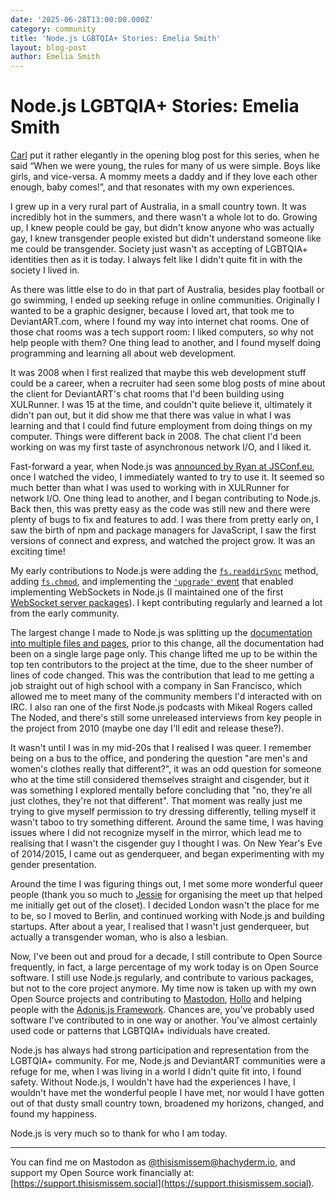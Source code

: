 ```yaml
---
date: '2025-06-28T13:00:00.000Z'
category: community
title: 'Node.js LGBTQIA+ Stories: Emelia Smith'
layout: blog-post
author: Emelia Smith
---
```


# Node.js LGBTQIA+ Stories: Emelia Smith

[Carl](https://nodejs.org/en/blog/community/2025-pride) put it rather elegantly in the opening blog post for this series, when he said “When we were young, the rules for many of us were simple. Boys like girls, and vice-versa. A mommy meets a daddy and if they love each other enough, baby comes!”, and that resonates with my own experiences.

I grew up in a very rural part of Australia, in a small country town. It was incredibly hot in the summers, and there wasn't a whole lot to do. Growing up, I knew people could be gay, but didn't know anyone who was actually gay, I knew transgender people existed but didn't understand someone like me could be transgender. Society just wasn't as accepting of LGBTQIA+ identities then as it is today. I always felt like I didn't quite fit in with the society I lived in.

As there was little else to do in that part of Australia, besides play football or go swimming, I ended up seeking refuge in online communities. Originally I wanted to be a graphic designer, because I loved art, that took me to DeviantART.com, where I found my way into internet chat rooms. One of those chat rooms was a tech support room: I liked computers, so why not help people with them? One thing lead to another, and I found myself doing programming and learning all about web development.

It was 2008 when I first realized that maybe this web development stuff could be a career, when a recruiter had seen some blog posts of mine about the client for DeviantART's chat rooms that I'd been building using XULRunner. I was 15 at the time, and couldn't quite believe it, ultimately it didn't pan out, but it did show me that there was value in what I was learning and that I could find future employment from doing things on my computer. Things were different back in 2008. The chat client I'd been working on was my first taste of asynchronous network I/O, and I liked it.

Fast-forward a year, when Node.js was [announced by Ryan at JSConf.eu](https://www.youtube.com/watch?v=EeYvFl7li9E), once I watched the video, I immediately wanted to try to use it. It seemed so much better than what I was used to working with in XULRunner for network I/O. One thing lead to another, and I began contributing to Node.js. Back then, this was pretty easy as the code was still new and there were plenty of bugs to fix and features to add. I was there from pretty early on, I saw the birth of npm and package managers for JavaScript, I saw the first versions of connect and express, and watched the project grow. It was an exciting time!

My early contributions to Node.js were adding the [`fs.readdirSync`](https://github.com/nodejs/node/commit/05d6da6c4af25fc417902ad1bbae9198e58ff37a) method, adding [`fs.chmod`](https://github.com/nodejs/node/commit/bcc032e43aac86d71739150009d8d75b5a9de26f), and implementing the [`'upgrade'` event](https://github.com/nodejs/node/commit/f990f24ad36ddaff3c378531d15ea5c052467d41) that enabled implementing WebSockets in Node.js (I maintained one of the first [WebSocket server packages](https://www.npmjs.com/package/node-websocket-server)). I kept contributing regularly and learned a lot from the early community.

The largest change I made to Node.js was splitting up the [documentation into multiple files and pages](https://github.com/nodejs/node/commit/e190c9616ed0b05eb66e1ae6681a8bb4a5f5f3e5), prior to this change, all the documentation had been on a single large page only. This change lifted me up to be within the top ten contributors to the project at the time, due to the sheer number of lines of code changed. This was the contribution that lead to me getting a job straight out of high school with a company in San Francisco, which allowed me to meet many of the community members I'd interacted with on IRC. I also ran one of the first Node.js podcasts with Mikeal Rogers called The Noded, and there's still some unreleased interviews from key people in the project from 2010 (maybe one day I'll edit and release these?).

It wasn't until I was in my mid-20s that I realised I was queer. I remember being on a bus to the office, and pondering the question "are men's and women's clothes really that different?", it was an odd question for someone who at the time still considered themselves straight and cisgender, but it was something I explored mentally before concluding that "no, they're all just clothes, they're not that different". That moment was really just me trying to give myself permission to try dressing differently, telling myself it wasn't taboo to try something different. Around the same time, I was having issues where I did not recognize myself in the mirror, which lead me to realising that I wasn't the cisgender guy I thought I was. On New Year's Eve of 2014/2015, I came out as genderqueer, and began experimenting with my gender presentation.

Around the time I was figuring things out, I met some more wonderful queer people (thank you so much to [Jessie](https://mastodon.social/@jessie) for organising the meet up that helped me initially get out of the closet). I decided London wasn't the place for me to be, so I moved to Berlin, and continued working with Node.js and building startups. After about a year, I realised that I wasn't just genderqueer, but actually a transgender woman, who is also a lesbian.

Now, I've been out and proud for a decade, I still contribute to Open Source frequently, in fact, a large percentage of my work today is on Open Source software. I still use Node.js regularly, and contribute to various packages, but not to the core project anymore. My time now is taken up with my own Open Source projects and contributing to [Mastodon](https://github.com/mastodon/mastodon/pulls?q=is%3Amerged+is%3Apr+author%3AThisIsMissEm+), [Hollo](https://github.com/fedify-dev/hollo/pulls?q=is%3Amerged+is%3Apr+author%3AThisIsMissEm+) and helping people with the [Adonis.js Framework](https://adonisjs.com). Chances are, you've probably used software I've contributed to in one way or another. You've almost certainly used code or patterns that LGBTQIA+ individuals have created.

Node.js has always had strong participation and representation from the LGBTQIA+ community. For me, Node.js and DeviantART communities were a refuge for me, when I was living in a world I didn't quite fit into, I found safety. Without Node.js, I wouldn't have had the experiences I have, I wouldn't have met the wonderful people I have met, nor would I have gotten out of that dusty small country town, broadened my horizons, changed, and found my happiness.

Node.js is very much so to thank for who I am today.

---

You can find me on Mastodon as [@thisismissem@hachyderm.io](https://hachyderm.io/@thisismissem), and support my Open Source work financially at: [https://support.thisismissem.social](https://support.thisismissem.social).
